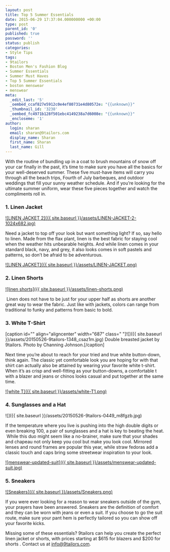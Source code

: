 ```yaml
---
layout: post
title: Top 5 Summer Essentials
date: 2015-06-29 17:37:04.000000000 +00:00
type: post
parent_id: '0'
published: true
password: ''
status: publish
categories:
- Style Tips
tags:
- 9tailors
- Boston Men's Fashion Blog
- Summer Essentials
- Summer Must Haves
- Top 5 Summer Essentials
- boston menswear
- menswear
meta:
  _edit_last: '5'
  _oembed_ccaf827e5912c0e4ef80731e4d80572e: "{{unknown}}"
  _thumbnail_id: '3238'
  _oembed_fc4971b128f501ebc4149238a7d6008e: "{{unknown}}"
  _encloseme: '1'
author:
  login: sharan
  email: sharan@9tailors.com
  display_name: Sharan
  first_name: Sharan
  last_name: Gill
---
```

With the routine of bundling up in a coat to brush mountains of snow off your car finally in the past, it’s time to make sure you have all the basics for your well-deserved summer. These five must-have items will carry you through all the beach trips, Fourth of July barbeques, and outdoor weddings that fill your sunny weather schedule. And if you’re looking for the ultimate summer uniform, wear these five pieces together and watch the compliments roll in.

### **1\. Linen Jacket**

[![LINEN JACKET 2]({{ site.baseurl }}/assets/LINEN-JACKET-2-1024x682.jpg)](http://blog.9tailors.com/uploads/LINEN-JACKET-2.jpg)

Need a jacket to top off your look but want something light? If so, say hello to linen. Made from the flax plant, linen is the best fabric for staying cool when the weather hits unbearable heights. And while linen comes in your standard black, navy, and grey, it also looks comes in soft pastels and patterns, so don’t be afraid to be adventurous.

[![LINEN JACKET]({{ site.baseurl }}/assets/LINEN-JACKET.png)](http://blog.9tailors.com/uploads/LINEN-JACKET.png)

### 2\. Linen Shorts

[![linen shorts]({{ site.baseurl }}/assets/linen-shorts.png)](http://blog.9tailors.com/uploads/linen-shorts.png)

 Linen does not have to be just for your upper half as shorts are another great way to wear the fabric. Just like with jackets, colors can range from traditional to funky and patterns from basic to bold.

### 3\. White T-Shirt

\[caption id="" align="aligncenter" width="687" class=" "\]![]({{ site.baseurl }}/assets/20150526-9tailors-1348_csaz1m.jpg) Double breasted jacket by 9tailors. Photo by Channing Johnson.\[/caption\]

Next time you’re about to reach for your tried and true white button-down, think again. The classic yet comfortable look you are hoping for with that shirt can actually also be attained by wearing your favorite white t-shirt. When it’s as crisp and well-fitting as your button-downs, a comfortable t with a blazer and jeans or chinos looks casual and put together at the same time.

[![white T]({{ site.baseurl }}/assets/white-T1.png)](http://blog.9tailors.com/uploads/white-T1.png)

### 4\. Sunglasses and a Hat

![]({{ site.baseurl }}/assets/20150526-9tailors-0449_m8fgzb.jpg)

If the temperature where you live is pushing into the high double digits or even breaking 100, a pair of sunglasses and a hat is key to beating the heat.  While this duo might seem like a no-brainer, make sure that your shades and chapeau not only keep you cool but make you look cool. Mirrored lenses and round frames are popular this year, while straw fedoras add a classic touch and caps bring some streetwear inspiration to your look.

[![menswear-updated-suit]({{ site.baseurl }}/assets/menswear-updated-suit.jpg)](http://blog.9tailors.com/uploads/menswear-updated-suit.jpg)

### 5\. Sneakers

[![Sneakers]({{ site.baseurl }}/assets/Sneakers.png)](http://blog.9tailors.com/uploads/Sneakers.png)

If you were ever looking for a reason to wear sneakers outside of the gym, your prayers have been answered. Sneakers are the definition of comfort and they can be worn with jeans or even a suit. If you choose to go the suit route, make sure your pant hem is perfectly tailored so you can show off your favorite kicks.

Missing some of these essentials? 9tailors can help you create the perfect linen jacket or shorts, with prices starting at $615 for blazers and $200 for shorts . Contact us at info@9tailors.com.